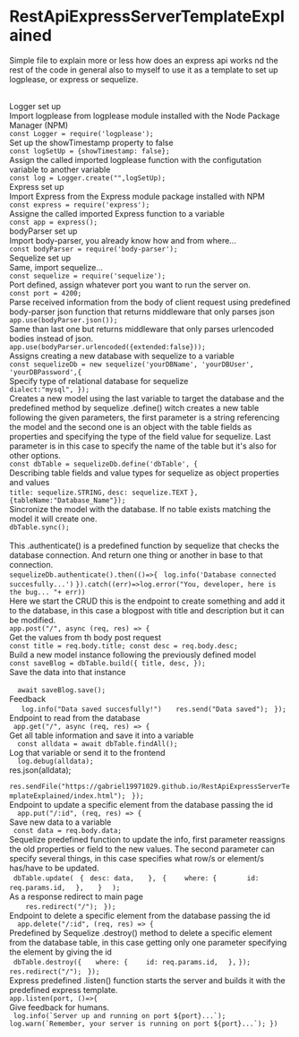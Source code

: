 # RestApiExpressServerTemplateExplained

Simple file to explain more or less how does an express api works nd the rest of the code in general also to myself to use it as a template to set up logplease, or express or sequelize. 


<br>Logger set up
<br>Import logplease from logplease module installed with the Node Package Manager (NPM)
<br>```const Logger = require('logplease');```
<br>Set up the showTimestamp property to false 
<br>```const logSetUp = {showTimestamp: false};```
<br>Assign the called imported logplease function with the configutation variable to another variable
<br>```const log = Logger.create("",logSetUp);```
<br>Express set up
<br>Import Express from the Express module package installed with NPM
<br>```const express = require('express');```
<br>Assigne the called imported Express function to a variable
<br>```const app = express();```
<br>bodyParser set up
<br>Import body-parser, you already know how and from where...
<br>```const bodyParser = require('body-parser');```
<br>Sequelize set up
<br>Same, import sequelize...
<br>```const sequelize = require('sequelize');```
<br>Port defined, assign whatever port you want to run the server on.
<br>```const port = 4200;```
<br>Parse received information from the body of client request using predefined body-parser json function that returns middleware that only parses json
<br>```app.use(bodyParser.json());```
<br>Same than last one but returns middleware that only parses urlencoded bodies instead of json. 
<br>```app.use(bodyParser.urlencoded({extended:false}));```
<br>Assigns creating a new database with sequelize to a variable
<br>```const sequelizeDb = new sequelize('yourDBName', 'yourDBUser', 'yourDBPassword',{```
<br>Specify type of relational database for sequelize
<br>    ```dialect:"mysql",
});```
<br>
Creates a new model using the last variable to target the database and the predefined method by sequelize .define() witch creates a new table following the given parameters, the first parameter is a string referencing the model and the second one is an object with the table fields as properties and specifying the type of the field value for sequelize. Last parameter is in this case to specify the name of the table but it's also for other options.
<br>```const dbTable = sequelizeDb.define('dbTable', {```
<br>Describing table fields and value types for sequelize as object properties and values
   <br>```title: sequelize.STRING,```
    ```desc: sequelize.TEXT```
```},{tableName:"Database_Name"});```
<br>
Sincronize the model with the database. If no table exists matching the model it will create one.
<br>```dbTable.sync();```
<br>
<br>This .authenticate() is a predefined function by sequelize that checks the database connection. And return one thing or another in base to that connection.
<br>```sequelizeDb.authenticate().then(()=>{```
   ``` log.info('Database connected succesfully...')```
```}).catch((err)=>log.error("You, developer, here is the bug... "+ err))```
<br>
Here we start the CRUD this is the endpoint to create something and add it to the database, in this case a blogpost with title and description but it can be modified.
<br>```app.post("/", async (req, res) => {```
<br>Get the values from th body post request
    <br>```const title = req.body.title;
    const desc = req.body.desc;```
<br>Build a new model instance following the previously defined model
    <br>```const saveBlog = dbTable.build({
      title,
      desc,
    });```<br>
Save the data into that instance<br>
<br> ```  await saveBlog.save();```
<br>Feedback
 <br>```   log.info("Data saved succesfully!")```
 ```   res.send("Data saved");```
 ``` });```
<br>
Endpoint to read from the database
<br> ``` app.get("/", async (req, res) => {```
<br>Get all table information and save it into a variable
<br> ```  const alldata = await dbTable.findAll();```
<br>Log that variable or send it to the frontend
 <br>```  log.debug(alldata);```
<br>res.json(alldata);
 <br>```   res.sendFile("https://gabriel19971029.github.io/RestApiExpressServerTemplateExplained/index.html");```
 ``` });```
<br>
Endpoint to update a specific element from the database passing the id
<br>```  app.put("/:id", (req, res) => {```
<br>Save new data to a variable
   <br>``` const data = req.body.data;```<br>
Sequelize predefined function to update the info, first parameter reassigns the old properties or field to the new values. The second parameter can specify several things, in this case specifies what row/s or element/s has/have to be updated.
   <br>``` dbTable.update(```
     ``` {```
       ``` desc: data,```
  ```   },```
     ``` {```
    ```    where: {```
   ```       id: req.params.id,```
      ```  },```
   ```   }```
  ```  );```
<br>As a response redirect to main page
<br>```    res.redirect("/");```
 ``` });```
<br>
Endpoint to delete a specific element from the database passing the id
<br>```  app.delete("/:id", (req, res) => {```
<br>Predefined by Sequelize .destroy() method to delete a specific element from the database table, in this case getting only one parameter specifying the element by giving the id 
   <br>``` dbTable.destroy({```
   ```   where: {```
    ```    id: req.params.id,```
    ```  },```
    ```});```
   ``` res.redirect("/");```
 ``` });```
<br>
Express predefined .listen() function starts the server and builds it with the predefined express template.
<br>```app.listen(port, ()=>{```
<br>Give feedback for humans.
   <br>``` log.info(`Server up and running on port ${port}...`);
    log.warn(`Remember, your server is running on port ${port}...`);
})```
